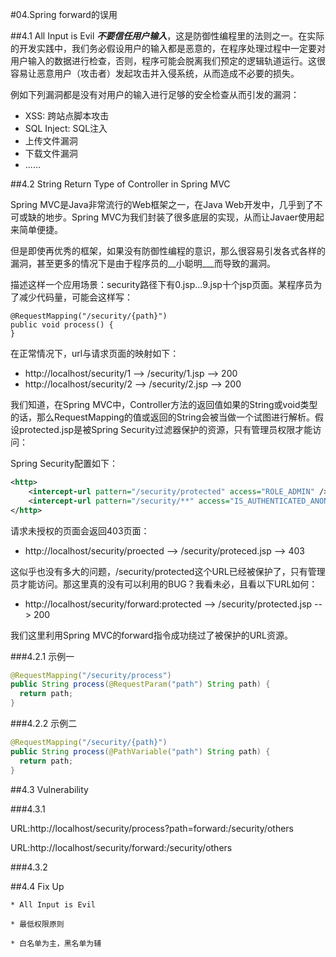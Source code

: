 #04.Spring forward的误用

##4.1 All Input is Evil
  ___不要信任用户输入___，这是防御性编程里的法则之一。在实际的开发实践中，我们务必假设用户的输入都是恶意的，在程序处理过程中一定要对用户输入的数据进行检查，否则，程序可能会脱离我们预定的逻辑轨道运行。这很容易让恶意用户（攻击者）发起攻击并入侵系统，从而造成不必要的损失。
  
  例如下列漏洞都是没有对用户的输入进行足够的安全检查从而引发的漏洞：
  
  * XSS: 跨站点脚本攻击
  * SQL Inject: SQL注入
  * 上传文件漏洞
  * 下载文件漏洞
  * ......

##4.2 String Return Type of Controller in Spring MVC
  
  Spring MVC是Java非常流行的Web框架之一，在Java Web开发中，几乎到了不可或缺的地步。Spring MVC为我们封装了很多底层的实现，从而让Javaer使用起来简单便捷。
  
  但是即使再优秀的框架，如果没有防御性编程的意识，那么很容易引发各式各样的漏洞，甚至更多的情况下是由于程序员的__小聪明___而导致的漏洞。
  
  描述这样一个应用场景：security路径下有0.jsp...9.jsp十个jsp页面。某程序员为了减少代码量，可能会这样写：

```
@RequestMapping("/security/{path}")
public void process() {
}
```
  在正常情况下，url与请求页面的映射如下：

  * http://localhost/security/1  -->  /security/1.jsp  --> 200
  * http://localhost/security/2  -->  /security/2.jsp  --> 200
  
  我们知道，在Spring MVC中，Controller方法的返回值如果的String或void类型的话，那么RequestMapping的值或返回的String会被当做一个试图进行解析。假设protected.jsp是被Spring Security过滤器保护的资源，只有管理员权限才能访问：

Spring Security配置如下：

```xml
<http>
	<intercept-url pattern="/security/protected" access="ROLE_ADMIN" />
	<intercept-url pattern="/security/**" access="IS_AUTHENTICATED_ANONYMOUSLY" />
</http>
```

请求未授权的页面会返回403页面：

  * http://localhost/security/proected  -->  /security/proteced.jsp --> 403
  
  这似乎也没有多大的问题，/security/protected这个URL已经被保护了，只有管理员才能访问。那这里真的没有可以利用的BUG？我看未必，且看以下URL如何：
  
  * http://localhost/security/forward:protected  -->  /security/protected.jsp --> 200
  
  我们这里利用Spring MVC的forward指令成功绕过了被保护的URL资源。

###4.2.1 示例一

```java
@RequestMapping("/security/process")
public String process(@RequestParam("path") String path) {
  return path;
}
```

###4.2.2 示例二

```java
@RequestMapping("/security/{path}")
public String process(@PathVariable("path") String path) {
  return path;
}
```

##4.3 Vulnerability

###4.3.1 

URL:http://localhost/security/process?path=forward:/security/others

URL:http://localhost/security/forward:/security/others

###4.3.2

##4.4 Fix Up
	
	* All Input is Evil

	* 最低权限原则
	
	* 白名单为主，黑名单为辅
	

